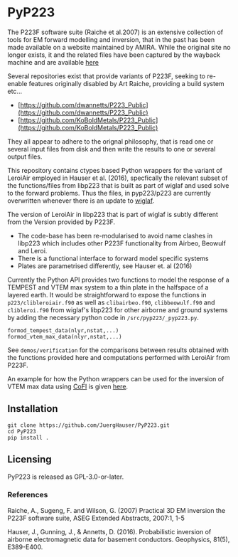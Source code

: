 # PyP223

The P223F software suite (Raiche et al.2007) is an extensive collection of tools for EM forward modelling and inversion, that in the past has been made available on a website maintained by AMIRA. While the original site no longer exists, it and the related files have been captured by the wayback machine and are available [here](https://web.archive.org/web/20160313045828/http://amirainternational.com/web/site.asp?page=projectpages/p223f_software&section=news)

Several repositories exist that provide variants of P223F, seeking to re-enable features originally disabled by Art Raiche, providing a build system etc...
- [https://github.com/dwannetts/P223_Public](https://github.com/dwannetts/P223_Public)
- [https://github.com/KoBoldMetals/P223_Public](https://github.com/KoBoldMetals/P223_Public)

They all appear to adhere to the orignal philosophy, that is read one or several input files from disk and then write the results to one or several output files.

This repository contains ctypes based Python wrappers for the variant of LeroiAir employed in Hauser et al. (2016), specfically the relevant subset of the functions/files from libp223 that is built as part of wiglaf and used solve to the forward problems. Thus the files, in pyp223/p223 are currently overwritten whenever there is an update to [wiglaf](https://gitlab.com/jrh/wiglaf). 

The version of LeroiAir in libp223 that is part of wiglaf is subtly different from the Version provided by P223F.
- The code-base has been re-modularised to avoid name clashes in libp223 which includes other P223F functionality from Airbeo, Beowulf and Leroi.
- There is a functional interface to forward model specific systems
- Plates are parametrised differently, see Hauser et. al (2016) 

Currently the Python API provides two functions to model the response of a TEMPEST and VTEM max system to a thin plate in the halfspace of a layered
earth. It would be straightforward to expose the functions in `p223/clibleroiair.f90` as well as `clibairbeo.f90`, `clibbeowulf.f90`  and `clibleroi.f90` from wiglaf's libp223 for other airborne and ground systems by adding the necessary python code in `/src/pyp223/_pyp223.py`. 

```
formod_tempest_data(nlyr,nstat,...)
formod_vtem_max_data(nlyr,nstat,...)
```

See `demos/verification` for the comparisons between results obtained with the functions provided here and computations performed with LeroiAir from P223F. 

An example for how the Python wrappers can be used for the inversion of VTEM max data using [CoFI](https://inlab.au/cofi/) is given [here](https://github.com/inlab-geo/cofi-examples/blob/main/tutorials/thin_plate_inversion/thin_plate_inversion.ipynb).


## Installation
```
git clone https://github.com/JuergHauser/PyP223.git
cd PyP223
pip install .
```

## Licensing
PyP223 is released as  GPL-3.0-or-later.

### References
Raiche, A., Sugeng, F. and Wilson, G. (2007) Practical 3D EM inversion the P223F software suite, ASEG Extended Abstracts, 2007:1, 1-5

Hauser, J., Gunning, J., & Annetts, D. (2016). Probabilistic inversion of airborne electromagnetic data for basement conductors. Geophysics, 81(5), E389-E400.
